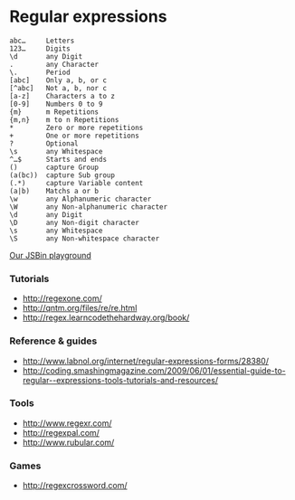 Regular expressions
=====

```
abc…     Letters
123…     Digits
\d       any Digit
.        any Character
\.       Period
[abc]    Only a, b, or c
[^abc]   Not a, b, nor c
[a-z]    Characters a to z
[0-9]    Numbers 0 to 9
{m}      m Repetitions
{m,n}    m to n Repetitions
*        Zero or more repetitions
+        One or more repetitions
?        Optional
\s       any Whitespace
^…$      Starts and ends
()       capture Group
(a(bc))  capture Sub group
(.*)     capture Variable content
(a|b)    Matchs a or b
\w       any Alphanumeric character
\W       any Non-alphanumeric character
\d       any Digit
\D       any Non-digit character
\s       any Whitespace
\S       any Non-whitespace character
```

[Our JSBin playground](http://jsbin.com/rodanupo/8/edit)

### Tutorials

- http://regexone.com/
- http://qntm.org/files/re/re.html
- http://regex.learncodethehardway.org/book/

### Reference & guides

- http://www.labnol.org/internet/regular-expressions-forms/28380/
- http://coding.smashingmagazine.com/2009/06/01/essential-guide-to-regular--expressions-tools-tutorials-and-resources/

### Tools
- http://www.regexr.com/
- http://regexpal.com/
- http://www.rubular.com/

### Games

- http://regexcrossword.com/
